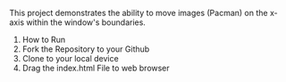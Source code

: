 This project demonstrates the ability to move images (Pacman) on the x-axis within the window's boundaries.




1. How to Run
2. Fork the Repository to your Github
3. Clone to your local device
4. Drag the index.html File to web browser

